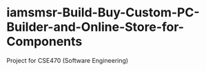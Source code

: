 # iamsmsr-Build-Buy-Custom-PC-Builder-and-Online-Store-for-Components
Project for CSE470 (Software Engineering)
